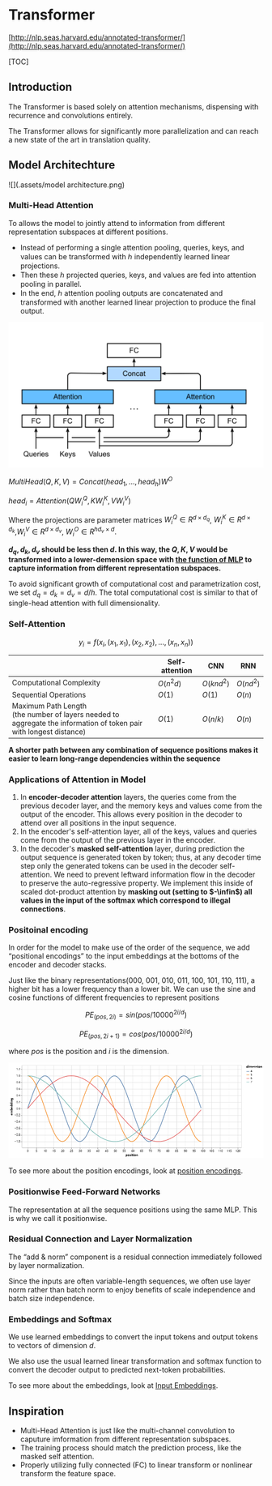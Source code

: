 # Transformer

[http://nlp.seas.harvard.edu/annotated-transformer/](http://nlp.seas.harvard.edu/annotated-transformer/)

[TOC]


## Introduction

The Transformer is based solely on attention mechanisms, dispensing with recurrence and convolutions entirely.

The Transformer allows for significantly more parallelization and can reach a new state of the art in translation quality.

## Model Architechture

![](.assets/model architecture.png)

### Multi-Head Attention

To allows the model to jointly attend to information from different representation subspaces at different positions.

* Instead of performing a single attention pooling, queries, keys, and values can be transformed with ℎ independently learned linear projections. 
* Then these ℎ projected queries, keys, and values are fed into attention pooling in parallel. 
* In the end, ℎ attention pooling outputs are concatenated and transformed with another learned linear projection to produce the final output.

![](.assets/multi-head.png)

$MultiHead(Q,K,V)=Concat(head_1 ,...,head_h)W^O$

$head_i =Attention(QW_i^Q ,KW_i^K ,VW_i^V )$

Where the projections are parameter matrices $W_i^Q \in R^{d \times d_q}$, $W_i^K \in R^{d \times d_k}$,$W_i^V \in R^{d \times d_v}$, $W_i^O \in R^{hd_v \times d}$. 

**$d_q, d_k, d_v$ should be less then $d$. In this way,  the $Q, K, V$ would be transformed into a lower-demension space with [the function of MLP](./../../Basic%20Model/MLP.md#function) to capture information from different representation subspaces.**

To avoid significant growth of computational cost and parametrization cost, we set $d_q = d_k = d_v = d / h$. The total computational cost is similar to that of single-head attention with full dimensionality.

### Self-Attention

$$y_i=f(x_i, (x_1,x_1),(x_2,x_2),...,(x_n,x_n))$$

|                                                              | Self-attention | CNN        | RNN       |
| ------------------------------------------------------------ | -------------- | ---------- | --------- |
| Computational Complexity                                     | $O(n^2d)$      | $O(knd^2)$ | $O(nd^2)$ |
| Sequential Operations                                        | $O(1)$         | $O(1)$     | $O(n)$    |
| Maximum Path Length<br>(the number of layers needed to aggregate the information of token pair with longest distance) | $O(1)$         | $O(n/k)$   | $O(n)$    |

**A shorter path between any combination of sequence positions makes it easier to learn long-range dependencies within the sequence**

### Applications of Attention in Model

1) In **encoder-decoder attention** layers, the queries come from the previous decoder layer, and the memory keys and values come from the output of the encoder. This allows every position in the decoder to attend over all positions in the input sequence.
2) In the encoder's self-attention layer, all of the keys, values and queries come from the output of the previous layer in the encoder. 
3) In the decoder's **masked self-attention** layer,  during prediction the output sequence is generated token by token; thus, at any decoder time step only the generated tokens can be used in the decoder self-attention. We need to prevent leftward information flow in the decoder to preserve the auto-regressive property. We implement this inside of scaled dot-product attention by **masking out (setting to $-\infin$) all values in the input of the softmax which correspond to illegal connections**.

### Positoinal encoding

In order for the model to make use of the order of the sequence, we add “positional encodings” to the input embeddings at the bottoms of the encoder and decoder stacks.

Just like the binary representations(000, 001, 010, 011, 100, 101, 110, 111), a higher bit has a lower frequency than a lower bit. We can use the sine and cosine functions of different frequencies to represent positions

$$PE_{(pos, 2i)}=sin(pos/10000^{2i/d})$$

$$PE_{(pos, 2i+1)}=cos(pos/10000^{2i/d})$$

where $pos$ is the position and $i$ is the dimension.

![](.assets/position-encoding.png)

To see more about the position encodings, look at [position encodings](BERT:%20Pre-training%20of%20Deep%20Bidirectional%20Transformers%20for%20Language%20Understanding.md#position-encoding).

### Positionwise Feed-Forward Networks

The representation at all the sequence positions using the same MLP. This is why we call it positionwise.

### Residual Connection and Layer Normalization

The “add & norm” component is a residual connection immediately followed by layer normalization.

Since the inputs are often variable-length sequences, we often use layer norm rather than batch norm to enjoy benefits of scale independence and batch size independence.

### Embeddings and Softmax

We use learned embeddings to convert the input tokens and output tokens to vectors of dimension $d$.

 We also use the usual learned linear transformation and softmax function to convert the decoder output to predicted next-token probabilities.

To see more about the embeddings, look at [Input Embeddings](BERT:%20Pre-training%20of%20Deep%20Bidirectional%20Transformers%20for%20Language%20Understanding.md#input-embedding).

## Inspiration

* Multi-Head Attention is just like the multi-channel convolution to caputure imformation from different representation subspaces.
* The training process should match the prediction process, like the masked self attention.
* Properly utilizing fully connected (FC) to linear transform or nonlinear transform the feature space.

